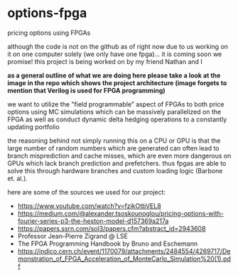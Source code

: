 # options-fpga

pricing options using FPGAs

although the code is not on the github as of right now due to us working on it on one computer solely (we only have one fpga)... it is coming soon we promise! this project is being worked on by my friend Nathan and I

**as a general outline of what we are doing here please take a look at the image in the repo which shows the project architecture (image forgets to mention that Verilog is used for FPGA programming)**

we want to utilize the "field programmable" aspect of FPGAs to both price options using MC simulations which can be massively parallelized on the FPGA as well as conduct dynamic delta hedging operations to a constantly updating portfolio

the reasoning behind not simply running this on a CPU or GPU is that the large number of random numbers which are generated can often lead to branch misprediction and cache misses, which are even more dangerous on GPUs which lack branch prediction and prefetchers. thus fpgas are able to solve this through hardware branches and custom loading logic (Barbone et. al.).

here are some of the sources we used for our project: 
 - https://www.youtube.com/watch?v=fzikOtbVEL8
 - https://medium.com/@alexander.tsoskounoglou/pricing-options-with-fourier-series-p3-the-heston-model-d157369a217a
 - https://papers.ssrn.com/sol3/papers.cfm?abstract_id=2943608
 - Professor Jean-Pierre Zigrand @ LSE
 - The FPGA Programming Handbook by Bruno and Eschemann
 - https://indico.cern.ch/event/1170079/attachments/2484554/4269717/Demonstration_of_FPGA_Acceleration_of_MonteCarlo_Simulation%20(1).pdf
